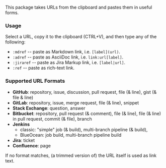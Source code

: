 This package takes URLs from the clipboard and pastes them in useful forms.

### Usage

Select a URL, copy it to the clipboard (CTRL+V), and 
then type any of the following: 

- `:mdref` -- paste as Markdown link, i.e. `[label](url)`.
- `:adref` -- paste as AsciiDoc link, i.e. `link:url[label]`.
- `:jiraref` -- paste as Jira Markup link, i.e. `[label|url]`.
- `:ref` -- paste as rich-text link.

### Supported URL Formats

- **GitHub**: repository, issue, discussion, pull request, file (& line), 
              gist (& file & line)
- **GitLab**: repository, issue, merge request, file (& line), snippet
- **Stack Exchange**: question, answer
- **Bitbucket**: repository, pull request (& comment), 
                 file (& line), file (& line) in pull request,
                 commit (& file), branch
- **Jenkins** 
  - classic: "simple" job (& build), multi-branch pipeline (& build), 
  - BlueOcean: job build, multi-branch pipeline build
- **Jira**: ticket
- **Confluence**: page

If no format matches, (a trimmed version of) the URL itself is used as link text.
